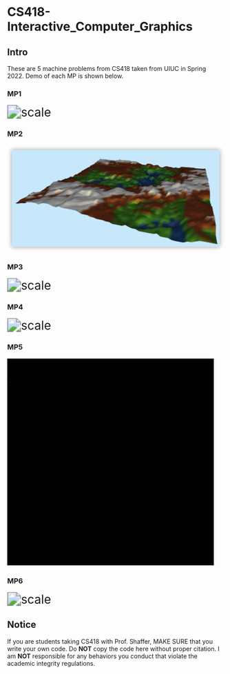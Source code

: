 # CS418-Interactive_Computer_Graphics

## Intro
These are 5 machine problems from CS418 taken from UIUC in Spring 2022. Demo of each MP is shown below.

### MP1

<img src="img/mp1.gif" alt="scale" style="zoom:200%;" />

### MP2

<img src="img/mp2.png" alt="scale" style="zoom:200%;" />

### MP3

<img src="img/mp3.gif" alt="scale" style="zoom:200%;" />

### MP4

<img src="img/mp4.gif" alt="scale" style="zoom:200%;" />

### MP5

<img src="img/mp5.gif" alt="scale" style="zoom:200%;" />

### MP6

<img src="img/mp6.gif" alt="scale" style="zoom:200%;" />

## Notice

If you are students taking CS418 with Prof. Shaffer, MAKE SURE that you write your own code. Do **NOT** copy the code here without proper citation. I am **NOT** responsible for any behaviors you conduct that violate the academic integrity regulations. 
